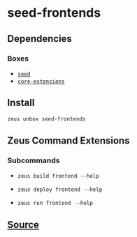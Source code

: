 
seed-frontends
====================







## Dependencies
### Boxes
* [`seed`](seed.md)
* [`core-extensions`](core-extensions.md)




## Install
```bash
zeus unbox seed-frontends
```



## Zeus Command Extensions

### Subcommands
* ```zeus build frontend --help```

* ```zeus deploy frontend --help```

* ```zeus run frontend --help```







## [Source](https://github.com/liquidapps-io/zeus-sdk/tree/master/boxes/groups/frontends/seed-frontends)